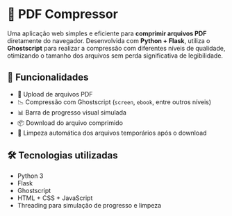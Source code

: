 # 📄 PDF Compressor

Uma aplicação web simples e eficiente para **comprimir arquivos PDF** diretamente do navegador. Desenvolvida com **Python + Flask**, utiliza o **Ghostscript** para realizar a compressão com diferentes níveis de qualidade, otimizando o tamanho dos arquivos sem perda significativa de legibilidade.

## 🚀 Funcionalidades

- 📁 Upload de arquivos PDF
- 📉 Compressão com Ghostscript (`screen`, `ebook`, entre outros níveis)
- 📊 Barra de progresso visual simulada
- 📦 Download do arquivo comprimido
- 🧹 Limpeza automática dos arquivos temporários após o download

## 🛠️ Tecnologias utilizadas

- Python 3
- Flask
- Ghostscript
- HTML + CSS + JavaScript
- Threading para simulação de progresso e limpeza
